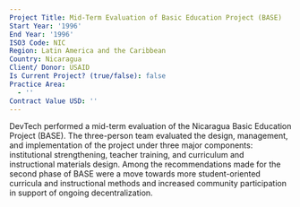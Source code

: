 ```yaml
---
Project Title: Mid-Term Evaluation of Basic Education Project (BASE)
Start Year: '1996'
End Year: '1996'
ISO3 Code: NIC
Region: Latin America and the Caribbean
Country: Nicaragua
Client/ Donor: USAID
Is Current Project? (true/false): false
Practice Area:
  - ''
Contract Value USD: ''
---
```

DevTech performed a mid-term evaluation of the Nicaragua Basic Education Project (BASE). The three-person team evaluated the design, management, and implementation of the project under three major components: institutional strengthening, teacher training, and curriculum and instructional materials design. Among the recommendations made for the second phase of BASE were a move towards more student-oriented curricula and instructional methods and increased community participation in support of ongoing decentralization.